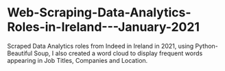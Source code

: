 # Web-Scraping-Data-Analytics-Roles-in-Ireland---January-2021

Scraped Data Analytics roles from Indeed in Ireland in 2021, using Python-Beautiful Soup, I also created a word cloud to display frequent words appearing in Job Titles, Companies and Location.


